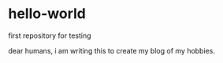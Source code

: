 # hello-world
first repository for testing

dear humans, i am writing this to create my blog of my hobbies.
